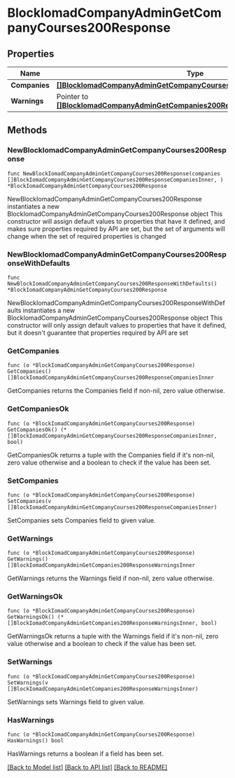 # BlockIomadCompanyAdminGetCompanyCourses200Response

## Properties

Name | Type | Description | Notes
------------ | ------------- | ------------- | -------------
**Companies** | [**[]BlockIomadCompanyAdminGetCompanyCourses200ResponseCompaniesInner**](BlockIomadCompanyAdminGetCompanyCourses200ResponseCompaniesInner.md) |  | 
**Warnings** | Pointer to [**[]BlockIomadCompanyAdminGetCompanies200ResponseWarningsInner**](BlockIomadCompanyAdminGetCompanies200ResponseWarningsInner.md) |  | [optional] 

## Methods

### NewBlockIomadCompanyAdminGetCompanyCourses200Response

`func NewBlockIomadCompanyAdminGetCompanyCourses200Response(companies []BlockIomadCompanyAdminGetCompanyCourses200ResponseCompaniesInner, ) *BlockIomadCompanyAdminGetCompanyCourses200Response`

NewBlockIomadCompanyAdminGetCompanyCourses200Response instantiates a new BlockIomadCompanyAdminGetCompanyCourses200Response object
This constructor will assign default values to properties that have it defined,
and makes sure properties required by API are set, but the set of arguments
will change when the set of required properties is changed

### NewBlockIomadCompanyAdminGetCompanyCourses200ResponseWithDefaults

`func NewBlockIomadCompanyAdminGetCompanyCourses200ResponseWithDefaults() *BlockIomadCompanyAdminGetCompanyCourses200Response`

NewBlockIomadCompanyAdminGetCompanyCourses200ResponseWithDefaults instantiates a new BlockIomadCompanyAdminGetCompanyCourses200Response object
This constructor will only assign default values to properties that have it defined,
but it doesn't guarantee that properties required by API are set

### GetCompanies

`func (o *BlockIomadCompanyAdminGetCompanyCourses200Response) GetCompanies() []BlockIomadCompanyAdminGetCompanyCourses200ResponseCompaniesInner`

GetCompanies returns the Companies field if non-nil, zero value otherwise.

### GetCompaniesOk

`func (o *BlockIomadCompanyAdminGetCompanyCourses200Response) GetCompaniesOk() (*[]BlockIomadCompanyAdminGetCompanyCourses200ResponseCompaniesInner, bool)`

GetCompaniesOk returns a tuple with the Companies field if it's non-nil, zero value otherwise
and a boolean to check if the value has been set.

### SetCompanies

`func (o *BlockIomadCompanyAdminGetCompanyCourses200Response) SetCompanies(v []BlockIomadCompanyAdminGetCompanyCourses200ResponseCompaniesInner)`

SetCompanies sets Companies field to given value.


### GetWarnings

`func (o *BlockIomadCompanyAdminGetCompanyCourses200Response) GetWarnings() []BlockIomadCompanyAdminGetCompanies200ResponseWarningsInner`

GetWarnings returns the Warnings field if non-nil, zero value otherwise.

### GetWarningsOk

`func (o *BlockIomadCompanyAdminGetCompanyCourses200Response) GetWarningsOk() (*[]BlockIomadCompanyAdminGetCompanies200ResponseWarningsInner, bool)`

GetWarningsOk returns a tuple with the Warnings field if it's non-nil, zero value otherwise
and a boolean to check if the value has been set.

### SetWarnings

`func (o *BlockIomadCompanyAdminGetCompanyCourses200Response) SetWarnings(v []BlockIomadCompanyAdminGetCompanies200ResponseWarningsInner)`

SetWarnings sets Warnings field to given value.

### HasWarnings

`func (o *BlockIomadCompanyAdminGetCompanyCourses200Response) HasWarnings() bool`

HasWarnings returns a boolean if a field has been set.


[[Back to Model list]](../README.md#documentation-for-models) [[Back to API list]](../README.md#documentation-for-api-endpoints) [[Back to README]](../README.md)


